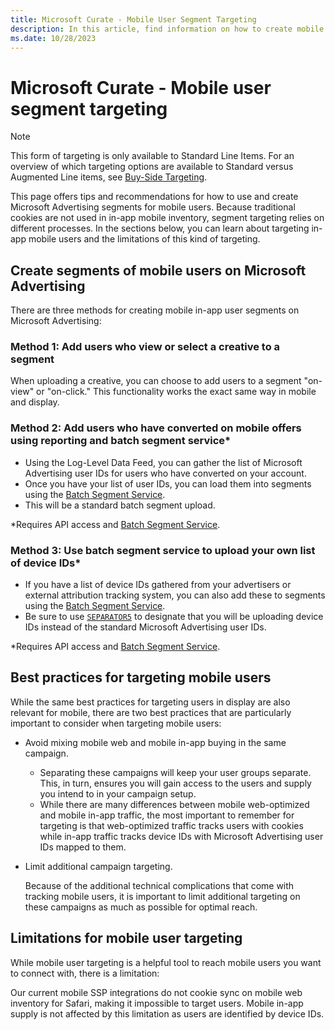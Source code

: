 ```yaml
---
title: Microsoft Curate - Mobile User Segment Targeting
description: In this article, find information on how to create mobile user segments and the best practices and limitations of mobile user targeting.
ms.date: 10/28/2023
---
```


# Microsoft Curate - Mobile user segment targeting

> [!NOTE]
> This form of targeting is only available to Standard Line Items. For an overview of which targeting options are available to Standard versus Augmented Line items, see [Buy-Side Targeting](buy-side-targeting.md).

This page offers tips and recommendations for how to use and create Microsoft Advertising segments for mobile users. Because traditional cookies are not used in in-app mobile inventory, segment targeting relies on different processes. In the sections below, you can learn about targeting in-app mobile users and the limitations of this kind of targeting.

## Create segments of mobile users on Microsoft Advertising

There are three methods for creating mobile in-app user segments on Microsoft Advertising:

### Method 1: Add users who view or select a creative to a segment

When uploading a creative, you can choose to add users to a segment "on-view" or "on-click." This functionality works the exact same way in mobile and display.

### Method 2: Add users who have converted on mobile offers using reporting and batch segment service*

- Using the Log-Level Data Feed, you can gather the list of Microsoft Advertising user IDs for users who have converted on your account.
- Once you have your list of user IDs, you can load them into segments using the [Batch Segment Service](../digital-platform-api/batch-segment-service.md).
- This will be a standard batch segment upload.

*Requires API access and [Batch Segment Service](../digital-platform-api/batch-segment-service.md).

### Method 3: Use batch segment service to upload your own list of device IDs*

- If you have a list of device IDs gathered from your advertisers or external attribution tracking system, you can also add these to segments using the [Batch Segment Service](../digital-platform-api/batch-segment-service.md).
- Be sure to use [`SEPARATOR5`](../digital-platform-api/legacy-bss-file-format.md) to designate that you will be uploading device IDs instead of the standard Microsoft Advertising user IDs.

*Requires API access and [Batch Segment Service](../digital-platform-api/batch-segment-service.md).

## Best practices for targeting mobile users

While the same best practices for targeting users in display are also relevant for mobile, there are two best practices that are particularly important to consider when targeting mobile users:

- Avoid mixing mobile web and mobile in-app buying in the same campaign.
  - Separating these campaigns will keep your user groups separate. This, in turn, ensures you will gain access to the users and supply you intend to in your campaign setup.
  - While there are many differences between mobile web-optimized and mobile in-app traffic, the most important to remember for targeting is that web-optimized traffic tracks users with cookies while in-app traffic tracks device IDs with Microsoft Advertising user IDs mapped to them.

- Limit additional campaign targeting.

    Because of the additional technical complications that come with tracking mobile users, it is important to limit additional targeting on these campaigns as much as possible for optimal reach.

## Limitations for mobile user targeting

While mobile user targeting is a helpful tool to reach mobile users you want to connect with, there is a limitation:

Our current mobile SSP integrations do not cookie sync on mobile web inventory for Safari, making it impossible to target users. Mobile in-app supply is not affected by this limitation as users are identified by device IDs.
